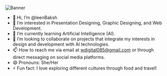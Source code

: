  ![Banner](https://github.com/user-attachments/assets/b4e50dd6-bdf3-46dd-ac78-9cecd2bcd586)


- 👋 Hi, I’m @leenBaksh
- 👀 I’m interested in Presentation Designing, Graphic Designing, and Web Development.
- 🌱 I’m currently learning Artificial Intelligence (AI).
- 💞️ I’m looking to collaborate on projects that integrate my interests in design and development with AI technologies.
- 📫 How to reach me via email at wdigital085@gmail.com or through direct messaging on social media platforms.
- 😄 Pronouns: She/Her
- ⚡ Fun fact: I love exploring different cultures through food and travel!




<!---
leenBaksh/leenBaksh is a ✨ special ✨ repository because its `README.md` (this file) appears on your GitHub profile.
You can click the Preview link to take a look at your changes.
--->

